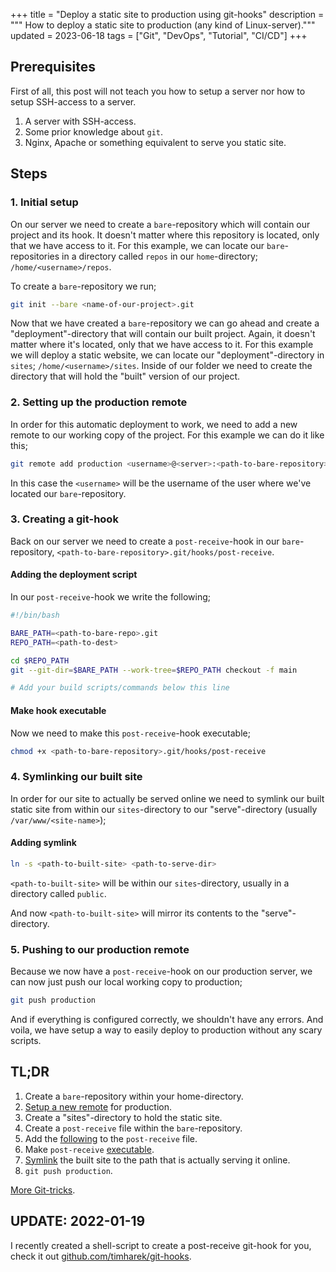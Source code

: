 +++
title = "Deploy a static site to production using git-hooks"
description = """
How to deploy a static site to production (any kind of Linux-server)."""
updated = 2023-06-18
tags = ["Git", "DevOps", "Tutorial", "CI/CD"] 
+++

## Prerequisites

First of all, this post will not teach you how to setup a server nor how to
setup SSH-access to a server.

1. A server with SSH-access.
2. Some prior knowledge about `git`.
3. Nginx, Apache or something equivalent to serve you static site.

## Steps

### 1. Initial setup

On our server we need to create a `bare`-repository which will contain our
project and its hook. It doesn't matter where this repository is located, only
that we have access to it. For this example, we can locate our
`bare`-repositories in a directory called `repos` in our `home`-directory;
`/home/<username>/repos`.

To create a `bare`-repository we run;

```sh
git init --bare <name-of-our-project>.git
```

Now that we have created a `bare`-repository we can go ahead and create a
"deployment"-directory that will contain our built project. Again, it doesn't
matter where it's located, only that we have access to it. For this example we
will deploy a static website, we can locate our "deployment"-directory in
`sites`; `/home/<username>/sites`. Inside of our folder we need to create the
directory that will hold the "built" version of our project.

### 2. Setting up the production remote

In order for this automatic deployment to work, we need to add a new remote to
our working copy of the project. For this example we can do it like this;

```sh
git remote add production <username>@<server>:<path-to-bare-repository>.git
```

In this case the `<username>` will be the username of the user where we've
located our `bare`-repository.

### 3. Creating a git-hook

Back on our server we need to create a `post-receive`-hook in our
`bare`-repository, `<path-to-bare-repository>.git/hooks/post-receive`.

#### Adding the deployment script

In our `post-receive`-hook we write the following;

```sh
#!/bin/bash

BARE_PATH=<path-to-bare-repo>.git
REPO_PATH=<path-to-dest>

cd $REPO_PATH
git --git-dir=$BARE_PATH --work-tree=$REPO_PATH checkout -f main

# Add your build scripts/commands below this line
```

#### Make hook executable

Now we need to make this `post-receive`-hook executable;

```sh
chmod +x <path-to-bare-repository>.git/hooks/post-receive
```

### 4. Symlinking our built site

In order for our site to actually be served online we need to symlink our built
static site from within our `sites`-directory to our "serve"-directory (usually
`/var/www/<site-name>`);

#### Adding symlink

```sh
ln -s <path-to-built-site> <path-to-serve-dir>
```

`<path-to-built-site>` will be within our `sites`-directory, usually in a
directory called `public`.

And now `<path-to-built-site>` will mirror its contents to the
"serve"-directory.

### 5. Pushing to our production remote

Because we now have a `post-receive`-hook on our production server, we can now
just push our local working copy to production;

```sh
git push production
```

And if everything is configured correctly, we shouldn't have any errors. And
voila, we have setup a way to easily deploy to production without any scary
scripts.

## TL;DR

1. Create a `bare`-repository within your home-directory.
1. [Setup a new remote](#2-setting-up-the-production-remote) for production.
1. Create a "sites"-directory to hold the static site.
1. Create a `post-receive` file within the `bare`-repository.
1. Add the [following](#adding-the-deployment-script) to the `post-receive`
   file.
1. Make `post-receive` [executable](#make-hook-executable).
1. [Symlink](#adding-symlink) the built site to the path that is actually
   serving it online.
1. `git push production`.

[More Git-tricks](/garden/tools/git).

## UPDATE: 2022-01-19

I recently created a shell-script to create a post-receive git-hook for you,
check it out
[github.com/timharek/git-hooks](https://github.com/timharek/git-hooks).

